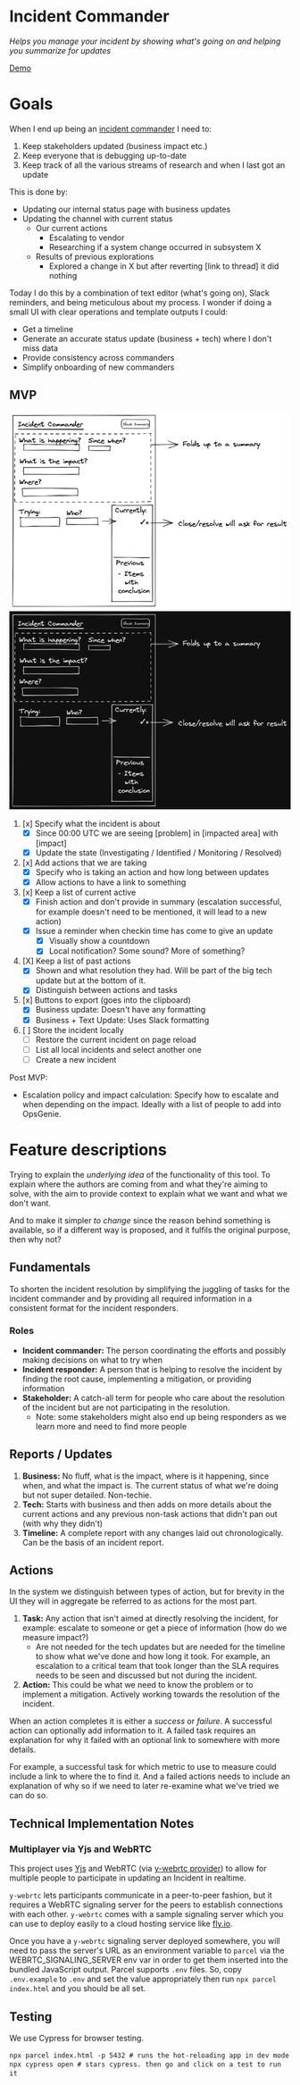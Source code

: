 Incident Commander
==================
_Helps you manage your incident by showing what's going on and helping you
summarize for updates_

[Demo](https://gaqzi.github.io/incident-commander/)

# Goals

When I end up being an [incident commander] I need to:

1. Keep stakeholders updated (business impact etc.)
2. Keep everyone that is debugging up-to-date
3. Keep track of all the various streams of research and when I last got an
   update

This is done by:

- Updating our internal status page with business updates
- Updating the channel with current status
    - Our current actions
        - Escalating to vendor
        - Researching if a system change occurred in subsystem X
    - Results of previous explorations
        - Explored a change in X but after reverting [link to thread] it did
          nothing

Today I do this by a combination of text editor (what's going on), Slack
reminders, and being meticulous about my process. I wonder if doing a small
UI with clear operations and template outputs I could:

- Get a timeline
- Generate an accurate status update (business + tech) where I don't miss data
- Provide consistency across commanders
- Simplify onboarding of new commanders

[incident commander]: https://www.atlassian.com/incident-management/incident-response/incident-commander

## MVP

![Mockup](docs/images/incident-commander-mockup.light.excalidraw.png#gh-light-mode-only)
![Mockup](docs/images/incident-commander-mockup.dark.excalidraw.png#gh-dark-mode-only)

1. [x] Specify what the incident is about
    - [X] Since 00:00 UTC we are seeing [problem] in [impacted area]
      with [impact]
    - [x] Update the state (Investigating / Identified / Monitoring / Resolved)
2. [x] Add actions that we are taking
    - [X] Specify who is taking an action and how long between updates
    - [x] Allow actions to have a link to something
3. [x] Keep a list of current active
    - [x] Finish action and don't provide in summary (escalation successful,
      for example doesn't need to be mentioned, it will lead to a new action)
    - [x] Issue a reminder when checkin time has come to give an update
        - [X] Visually show a countdown
        - [x] Local notification? Some sound? More of something?
4. [X] Keep a list of past actions
    - [x] Shown and what resolution they had. Will be part of the big tech
      update but at the bottom of it.
    - [x] Distinguish between actions and tasks
5. [x] Buttons to export (goes into the clipboard)
    - [x] Business update: Doesn't have any formatting
    - [x] Business + Text Update: Uses Slack formatting
6. [ ] Store the incident locally
    - [ ] Restore the current incident on page reload
    - [ ] List all local incidents and select another one
    - [ ] Create a new incident

Post MVP:

- Escalation policy and impact calculation: Specify how to escalate and
  when depending on the impact. Ideally with a list of people to add into
  OpsGenie.

# Feature descriptions

Trying to explain the _underlying idea_ of the functionality of this tool.
To explain where the authors are coming from and what they're aiming to
solve, with the aim to provide context to explain what we want and what we
don't want.

And to make it simpler _to change_ since the reason behind
something is available, so if a different way is proposed, and it fulfils
the original purpose, then why not?

## Fundamentals

To shorten the incident resolution by simplifying the juggling of tasks for
the incident commander and by providing all required information in a
consistent format for the incident responders.

### Roles

- **Incident commander:** The person coordinating the efforts and possibly
  making decisions on what to try when
- **Incident responder:** A person that is helping to resolve the incident
  by finding the root cause, implementing a mitigation, or providing
  information
- **Stakeholder:** A catch-all term for people who care about the
  resolution of the incident but are not participating in the resolution.
    - Note: some stakeholders might also end up being responders as we learn
      more and need to find more people

## Reports / Updates

1. **Business:** No fluff, what is the impact, where is it happening, since
   when, and what the impact is. The current status of what we're doing but
   not super detailed. Non-techie.
2. **Tech:** Starts with business and then adds on more details about the
   current actions and any previous non-task actions that didn't pan out
   (with why they didn't)
3. **Timeline:** A complete report with any changes laid out
   chronologically. Can be the basis of an incident report.

## Actions

In the system we distinguish between types of action, but for brevity in
the UI they will in aggregate be referred to as actions for the most part.

1. **Task:** Any action that isn't aimed at directly resolving the
   incident, for example: escalate to someone or get a piece of
   information (how do we measure impact?)
    - Are not needed for the tech updates but are needed for the timeline to
      show what we've done and how long it took. For example, an escalation
      to a critical team that took longer than the SLA requires needs to
      be seen and discussed but not during the incident.
2. **Action:** This could be what we need to know the problem or to
   implement a mitigation. Actively working towards the resolution of the
   incident.

When an action completes it is either a _success_ or _failure_. A
successful action can optionally add information to it. A failed task requires
an explanation for why it failed with an optional link to somewhere with more
details.

For example, a successful task for which metric to use to measure could
include a link to where the to find it. And a failed actions needs to include
an explanation of why so if we need to later re-examine what we've tried we can
do so.

## Technical Implementation Notes
### Multiplayer via Yjs and WebRTC
This project uses [Yjs](https://github.com/yjs/yjs) and WebRTC (via [y-webrtc provider](https://github.com/yjs/y-webrtc)) to allow for multiple people to participate in updating an Incident in realtime.

`y-webrtc` lets participants communicate in a peer-to-peer fashion, but it requires a WebRTC signaling server for the peers to establish connections with each other. `y-webrtc` comes with a sample signaling server which you can use to deploy easily to a cloud hosting service like [fly.io](https://fly.io). 

Once you have a `y-webrtc` signaling server deployed somewhere, you will need to pass the server's URL as an environment variable to `parcel` via the WEBRTC_SIGNALING_SERVER env var in order to get them inserted into the bundled JavaScript output. Parcel supports `.env` files. So, copy `.env.example` to `.env` and set the value appropriately then run `npx parcel index.html` and you should be all set.

## Testing
We use Cypress for browser testing.

```
npx parcel index.html -p 5432 # runs the hot-reloading app in dev mode
npx cypress open # stars cypress. then go and click on a test to run it
```
